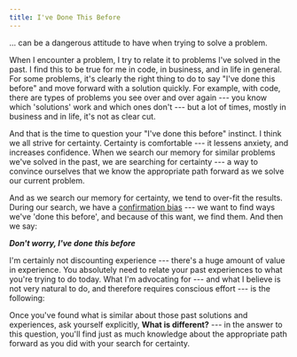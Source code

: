 ```yaml
---
title: I've Done This Before
---
```


... can be a dangerous attitude to have when trying to solve a problem. 

When I encounter a problem, I try to relate it to problems I've solved in the past. I find this to be true for me in code, in business, and in life in general. For some problems, it's clearly the right thing to do to say "I've done this before" and move forward with a solution quickly. For example, with code, there are types of problems you see over and over again --- you know which 'solutions' work and which ones don't --- but a lot of times, mostly in business and in life, it's not as clear cut. 

And that is the time to question your "I've done this before" instinct. I think we all strive for certainty. Certainty is comfortable --- it lessens anxiety, and increases confidence. When we search our memory for similar problems we've solved in the past, we are searching for certainty --- a way to convince ourselves that we know the appropriate path forward as we solve our current problem.

And as we search our memory for certainty, we tend to over-fit the results. During our search, we have a [confirmation bias](http://en.wikipedia.org/wiki/Confirmation_bias) --- we want to find ways we've 'done this before', and because of this want, we find them. And then we say:

_**Don't worry, I've done this before**_

I'm certainly not discounting experience --- there's a huge amount of value in experience. You absolutely need to relate your past experiences to what you're trying to do today. What I'm advocating for --- and what I believe is not very natural to do, and therefore requires conscious effort --- is the following: 

Once you've found what is similar about those past solutions and experiences, ask yourself explicitly, **What is different?** --- in the answer to this question, you'll find just as much knowledge about the appropriate path forward as you did with your search for certainty.
